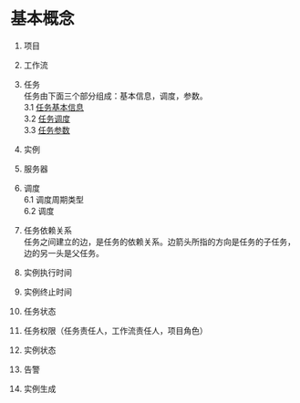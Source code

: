 # 基本概念

1. 项目
2. 工作流
3. 任务  
任务由下面三个部分组成：基本信息，调度，参数。  
3.1 [任务基本信息](runnerBasicInfo.md)   
3.2 [任务调度](runnerCycle.md)  
3.3 [任务参数](runnrs.md)  
4. 实例
5. 服务器
6. 调度  
  6.1 调度周期类型  
  6.2 调度  

7. 任务依赖关系  
  任务之间建立的边，是任务的依赖关系。边箭头所指的方向是任务的子任务，边的另一头是父任务。

8. 实例执行时间   
9. 实例终止时间
10. 任务状态  
11. 任务权限（任务责任人，工作流责任人，项目角色）
12. 实例状态  
13. 告警
14. 实例生成
